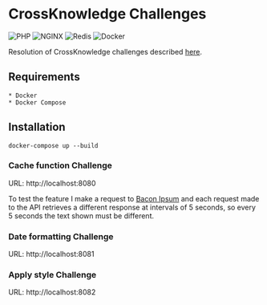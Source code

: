 # CrossKnowledge Challenges

![PHP](https://img.shields.io/badge/php-8.0-green)
![NGINX](https://img.shields.io/badge/nginx-latest-blue)
![Redis](https://img.shields.io/badge/redis-3.12-red)
![Docker](https://img.shields.io/badge/docker-latest-purple)

Resolution of CrossKnowledge challenges described [here](https://gist.github.com/pxotox/e6f2190685d70f91a2439c9f5b5b482e).

## Requirements

```
* Docker
* Docker Compose
```

## Installation

```
docker-compose up --build
```

### Cache function Challenge

URL: http://localhost:8080

To test the feature I make a request to [Bacon Ipsum](https://baconipsum.com/json-api/) and each request made to the API retrieves a different response at intervals of  5 seconds, so every 5 seconds the text shown must be different.

### Date formatting Challenge

URL: http://localhost:8081

### Apply style Challenge

URL: http://localhost:8082